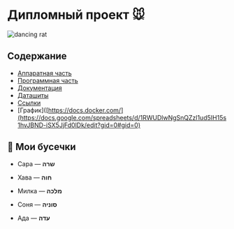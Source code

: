 # Дипломный проект 🐭 

![dancing rat](https://media3.giphy.com/media/v1.Y2lkPTc5MGI3NjExcmtpZG5pZDhlcWxjc3R0cW5nc2JsOTFqYnlndjR0bmZ4NzZ1bngwOSZlcD12MV9pbnRlcm5hbF9naWZfYnlfaWQmY3Q9Zw/3o85fV0sAw01OSN8Bi/giphy.gif)  

## Содержание

- [Аппаратная часть](./hardware/)  
- [Программная часть](./software/)  
- [Документация](./docs/)  
- [Даташиты](./datasheets/)
- [Ссылки](./links/links.md)
- [График]([https://docs.docker.com/](https://docs.google.com/spreadsheets/d/1RWUDlwNgSnQZzl1ud5IH15s1hvJBND-iSX5JjFd0lDk/edit?gid=0#gid=0)  

## 🐀 Мои бусечки 

- Сара — **שרה**  

- Хава — **חוה**  
- Милка — **מלכה**  
- Соня — **סוניה**  
- Ада — **עדה**  
